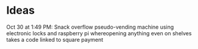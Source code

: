 # Ideas

Oct 30 at 1:49 PM: Snack overflow pseudo-vending machine using electronic locks and raspberry pi whereopening anything even on shelves takes a code linked to square payment
